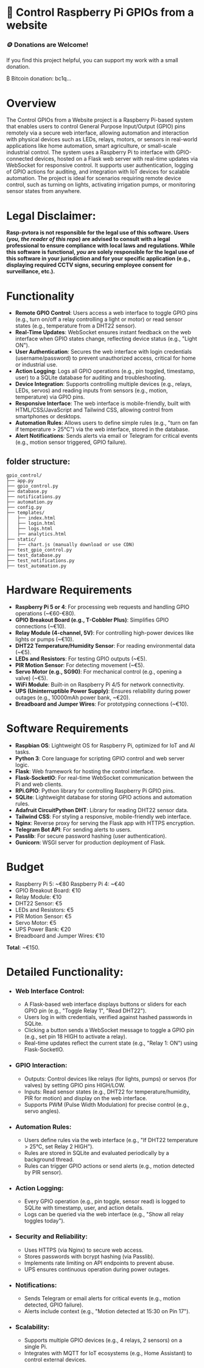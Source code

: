 <!-- <img width="415" height="454" alt="image" src="https://github.com/user-attachments/assets/fd324ffc-f77a-49ae-90d8-ec3643dc97c5" /> -->
# 📜 Control Raspberry Pi GPIOs from a website

### 🪙 Donations are Welcome!
If you find this project helpful, you can support my work with a small donation. 

₿ Bitcoin donation: bc1q...


# Overview
The Control GPIOs from a Website project is a Raspberry Pi-based system that enables users to control General Purpose Input/Output (GPIO) pins remotely via a secure web interface, allowing automation and interaction with physical devices such as LEDs, relays, motors, or sensors in real-world applications like home automation, smart agriculture, or small-scale industrial control.
The system uses a Raspberry Pi to interface with GPIO-connected devices, hosted on a Flask web server with real-time updates via WebSocket for responsive control. It supports user authentication, logging of GPIO actions for auditing, and integration with IoT devices for scalable automation. The project is ideal for scenarios requiring remote device control, such as turning on lights, activating irrigation pumps, or monitoring sensor states from anywhere.

# Legal Disclaimer:
**Rasp-pvtora is not responsible for the legal use of this software. Users (*you, the reader of this repo*) are advised to consult with a legal professional to ensure compliance with local laws and regulations. While this software is functional, *you* are solely responsible for the legal use of this software in your jurisdiction and for your specific application (e.g., displaying required CCTV signs, securing employee consent for surveillance, etc.).**

# Functionality
- **Remote GPIO Control**: Users access a web interface to toggle GPIO pins (e.g., turn on/off a relay controlling a light or motor) or read sensor states (e.g., temperature from a DHT22 sensor).
- **Real-Time Updates**: WebSocket ensures instant feedback on the web interface when GPIO states change, reflecting device status (e.g., "Light ON").
- **User Authentication**: Secures the web interface with login credentials (username/password) to prevent unauthorized access, critical for home or industrial use.
- **Action Logging**: Logs all GPIO operations (e.g., pin toggled, timestamp, user) to a SQLite database for auditing and troubleshooting.
- **Device Integration**: Supports controlling multiple devices (e.g., relays, LEDs, servos) and reading inputs from sensors (e.g., motion, temperature) via GPIO pins.
- **Responsive Interface**: The web interface is mobile-friendly, built with HTML/CSS/JavaScript and Tailwind CSS, allowing control from smartphones or desktops.
- **Automation Rules**: Allows users to define simple rules (e.g., "turn on fan if temperature > 25°C") via the web interface, stored in the database.
- **Alert Notifications**: Sends alerts via email or Telegram for critical events (e.g., motion sensor triggered, GPIO failure).

## folder structure:
    gpio_control/
    ├── app.py
    ├── gpio_control.py
    ├── database.py
    ├── notifications.py
    ├── automation.py
    ├── config.py
    ├── templates/
    │   ├── index.html
    │   ├── login.html
    │   ├── logs.html
    │   ├── analytics.html
    ├── static/
    │   ├── chart.js (manually download or use CDN)
    ├── test_gpio_control.py
    ├── test_database.py
    ├── test_notifications.py
    ├── test_automation.py

<!--
How to run:
1. Setup: Clone folder, **pip install -r requirements.txt**, create config.py with tokens.
2. Test each modules individually: e.g., **python detection.py** or **py detection.py**.
3. Run main core: **python main.py** (starts camera loop, logging, alerts).
4. Run web: **python web_app.py** (dashboard at http://localhost:5000; add owners/watchlist).

## Setup instructions:
1. **Install Raspberry Pi OS:**
    - Enable camera: **sudo raspi-config > Interface > Camera > Enable**.
    - Update: **sudo apt update && sudo apt upgrade**.
    - Install system deps: **sudo apt install python3-pip libatlas-base-dev libopenjp2-7 libtiff5 tesseract-ocr libcamera-apps**.
    - Create virtual env: **python3 -m venv venv; source venv/bin/activate**.
    - Install required libraries: **pip install -r requirements.txt**.
2. **YOLOv8 Setup:** Run **from ultralytics import YOLO; model = YOLO('yolov8n.pt')** to auto-download pre-trained model. For plates/vehicles: Use COCO pre-trained (has 'car', 'truck'); fine-tune later with a dataset like https://universe.roboflow.com/browse/license-plates (download manually, train via Ultralytics docs).
3. **Database:** SQLite file auto-created as 'access.db'.
4. **Modify config.py:** is necessary to insert your Token and information  (as **Telegram BOT Token**, the **Gmail app password Token** and the **Encryption Key** generated with Fernet.generate_key() function)
5. **Test and tune the system.** Start indoor and with a stable light (in a close enviroment like an underground gate/parking or in office using a Video/Photos).
6. **GDPR Notes: Users are advised to consult with a legal professional to ensure compliance with local laws and regulations. While this software is functional, you are solely responsible for the legal use of this software in your jurisdiction and for your specific application (e.g., displaying required CCTV signs, securing employee consent for surveillance, etc.).**
-->


# Hardware Requirements
- **Raspberry Pi 5 or 4**: For processing web requests and handling GPIO operations (~€60-€80).
- **GPIO Breakout Board (e.g., T-Cobbler Plus)**: Simplifies GPIO connections (~€10).
- **Relay Module (4-channel, 5V)**: For controlling high-power devices like lights or pumps (~€10).
- **DHT22 Temperature/Humidity Sensor**: For reading environmental data (~€5).
- **LEDs and Resistors**: For testing GPIO outputs (~€5).
- **PIR Motion Sensor**: For detecting movement (~€5).
- **Servo Motor (e.g., SG90)**: For mechanical control (e.g., opening a valve) (~€5).
- **WiFi Module**: Built-in on Raspberry Pi 4/5 for network connectivity.
- **UPS (Uninterruptible Power Supply)**: Ensures reliability during power outages (e.g., 10000mAh power bank, ~€20).
- **Breadboard and Jumper Wires**: For prototyping connections (~€10).

# Software Requirements
- **Raspbian OS**: Lightweight OS for Raspberry Pi, optimized for IoT and AI tasks.
- **Python 3**: Core language for scripting GPIO control and web server logic.
- **Flask**: Web framework for hosting the control interface.
- **Flask-SocketIO**: For real-time WebSocket communication between the Pi and web clients.
- **RPi.GPIO**: Python library for controlling Raspberry Pi GPIO pins.
- **SQLite**: Lightweight database for storing GPIO actions and automation rules.
- **Adafruit CircuitPython DHT**: Library for reading DHT22 sensor data.
- **Tailwind CSS**: For styling a responsive, mobile-friendly web interface.
- **Nginx**: Reverse proxy for serving the Flask app with HTTPS encryption.
- **Telegram Bot API**: For sending alerts to users.
- **Passlib**: For secure password hashing (user authentication).
- **Gunicorn**: WSGI server for production deployment of Flask.

# Budget
- Raspberry Pi 5: ~€80
  Raspberry Pi 4: ~€40
- GPIO Breakout Board: €10
- Relay Module: €10
- DHT22 Sensor: €5
- LEDs and Resistors: €5
- PIR Motion Sensor: €5
- Servo Motor: €5
- UPS Power Bank: €20
- Breadboard and Jumper Wires: €10
 
**Total**: ~€150.

# Detailed Functionality:
- ### Web Interface Control:
    - A Flask-based web interface displays buttons or sliders for each GPIO pin (e.g., "Toggle Relay 1", "Read DHT22").
    - Users log in with credentials, verified against hashed passwords in SQLite.
    - Clicking a button sends a WebSocket message to toggle a GPIO pin (e.g., set pin 18 HIGH to activate a relay).
    - Real-time updates reflect the current state (e.g., "Relay 1: ON") using Flask-SocketIO.

- ### GPIO Interaction:
    - Outputs: Control devices like relays (for lights, pumps) or servos (for valves) by setting GPIO pins HIGH/LOW.
    - Inputs: Read sensor states (e.g., DHT22 for temperature/humidity, PIR for motion) and display on the web interface.
    - Supports PWM (Pulse Width Modulation) for precise control (e.g., servo angles).

- ### Automation Rules:
    - Users define rules via the web interface (e.g., "If DHT22 temperature > 25°C, set Relay 2 HIGH").
    - Rules are stored in SQLite and evaluated periodically by a background thread.
    - Rules can trigger GPIO actions or send alerts (e.g., motion detected by PIR sensor).

- ### Action Logging:
    - Every GPIO operation (e.g., pin toggle, sensor read) is logged to SQLite with timestamp, user, and action details.
    - Logs can be queried via the web interface (e.g., "Show all relay toggles today").

- ### Security and Reliability:
    - Uses HTTPS (via Nginx) to secure web access.
    - Stores passwords with bcrypt hashing (via Passlib).
    - Implements rate limiting on API endpoints to prevent abuse.
    - UPS ensures continuous operation during power outages.

- ### Notifications:
    - Sends Telegram or email alerts for critical events (e.g., motion detected, GPIO failure).
    - Alerts include context (e.g., "Motion detected at 15:30 on Pin 17").

- ### Scalability:
    - Supports multiple GPIO devices (e.g., 4 relays, 2 sensors) on a single Pi.
    - Integrates with MQTT for IoT ecosystems (e.g., Home Assistant) to control external devices.

<!--
# Function Description:
- Function: **Extract_PlateNumber(image)**
    - Purpose: Processes an image to extract the license plate number.
    - Input: image (numpy array from OpenCV, representing a frame from the Pi Camera or thermal camera).Output: plate_number string, e.g., "XYZ123") or None if no plate is detected.
    - Implementation:
        - Use YOLOv9 to detect the license plate region in the image.
        - Crop the region and pass it to Tesseract OCR for text extraction.
        - Apply regex to validate plate format (e.g., [A-Z0-9]{5,8}, suitable for alphanumeric plates.).
        - Return the extracted plate number or "None" if invalid (in this case allert for manual approval).
    - Interaction: Called in the main video processing loop; output passed to Search_Existing_Plate.

- Function: **Search_Existing_Plate(plate_number)**
    - Purpose: Checks if a license plate exists in the database and retrieves associated data.
    - Input: plate_number (string, e.g., "XYZ123").
    - Output: vehicle_data (dictionary with ID, type, color, owner details) or None if not found.
    - Implementation:
        - Query PostgreSQL table vehicles with SELECT * FROM vehicles WHERE plate_number = ?.
        - If no match, call Add_New_Plate(plate_number).
        - Return vehicle data or None.
    - Interaction: Called after Extract_PlateNumber; triggers Check_Watchlist if plate exists.

- Function: **Add_New_Plate(plate_number)**
    - Purpose: Adds a new license plate to the database with initial details.
    - Input: plate_number (string, e.g., "XYZ123").
    - Output: vehicle_id (integer, unique ID of the new entry).
    - Implementation:
        - Insert into vehicles table: INSERT INTO vehicles (plate_number, first_seen) VALUES (?, NOW()).
        - Log initial timestamp and return the generated ID.
    - Interaction: Called by Search_Existing_Plate when a plate is not found; triggers logging to entries table.

- Function: **Check_Watchlist(plate_number)**
    - Purpose: Checks if a plate is on the watchlist and triggers alerts if matched.
    - Input: plate_number (string, e.g., "XYZ123").
    - Output: is_flagged (boolean, True if on watchlist).
    - Implementation:
        - Query watchlist table: SELECT * FROM watchlist WHERE plate_number = ?.
        - If match found, call Send_Alert(plate_number, timestamp, location).
        - Return True if flagged, False otherwise.
    - Interaction: Called after Search_Existing_Plate; integrates with Telegram API.

- Function: **Send_Alert(plate_number, timestamp, location)**
    - Purpose: Sends a notification for flagged plates or suspicious activity.
    - Input: plate_number (string), timestamp (datetime), location (string, e.g., "Main Gate").
    - Output: None.
    - Implementation:
        - Format message: "Flagged plate {plate_number} detected at {location} on {timestamp}".
        - Send via Telegram Bot API and/or SMTP for email.
        - Log alert to alerts table: INSERT INTO alerts (plate_number, timestamp, location).
    - Interaction: Called by Check_Watchlist or anomaly detection routines.

- Function: **Log_Vehicle_Entry(plate_number, car_type, color, timestamp)**
    - Purpose: Logs a vehicle entry with details to the database.
    - Input: plate_number (string), car_type (string, e.g., "Sedan"), color (string, e.g., "Red"), timestamp (datetime).
    - Output: None.
    - Implementation:
        - Insert into entries table: INSERT INTO entries (vehicle_id, car_type, color, entry_time) VALUES ((SELECT id FROM vehicles WHERE plate_number = ?), ?, ?, ?).
        - Update vehicle’s last_seen timestamp in vehicles table.
    - Interaction: Called after Extract_PlateNumber and Search_Existing_Plate.

- Function: **Generate_Heatmap(start_date, end_date)**
    - Purpose: Creates a heatmap of vehicle activity for a given time range.
    - Input: start_date (datetime), end_date (datetime).
    - Output: heatmap_data (dictionary with hourly entry counts).
    - Implementation:
        - Query entries table: SELECT DATE_TRUNC('hour', entry_time), COUNT(*) FROM entries WHERE entry_time BETWEEN ? AND ? GROUP BY DATE_TRUNC('hour', entry_time).
        - Format data for visualization (e.g., JSON for Flask dashboard).
    - Interaction: Called by the web dashboard for analytics display.

- Function: **Process_Thermal_Image(image)**
    - Purpose: Processes thermal camera images to detect vehicles in low-light conditions.
    - Input: image (numpy array from thermal camera).
    - Output: vehicle_detected (boolean, True if vehicle present).
    - Implementation:
        - Use OpenCV to detect heat signatures matching vehicle shapes.
        - Pass detected regions to Extract_PlateNumber if visible.
        - Return True if vehicle detected, False otherwise.
    - Interaction: Called in low-light conditions; supplements Extract_PlateNumber.


# Software Workflow
- The Pi Camera detects and captures a vehicle entering the gate.
- **Extract_PlateNumber(image)** processes the frame, returning "XYZ123".
- **Search_Existing_Plate("XYZ123")** checks the database; if not found, **Add_New_Plate("XYZ123")** creates a new entry.
- **Log_Vehicle_Entry("XYZ123", "Sedan", "Red", NOW())** logs the entry with details from YOLOv9.
- **Check_Watchlist("XYZ123")** verifies if the plate is flagged; if so, **Send_Alert("XYZ123", NOW(), "Main Gate")** notifies operators.
- In low-light, **Process_Thermal_Image(image)** detects vehicles, feeding back to the main loop.
- The web dashboard periodically calls **Generate_Heatmap(today, today+1)** to display activity trends.

### Tips:
- Train YOLOv9 on a dataset of local vehicle types and license plate formats to improve accuracy.
- Use a high-capacity SD card (e.g., 64GB) for local data caching during network outages.
- Regularly update Tesseract OCR models to handle new plate designs.

### Extra Features & Upgrades:
- **Biometric Integration**: Add fingerprint scanners for driver verification, enhancing security.
- **LoRaWAN Support**: Use LoRaWAN for long-range communication in rural areas, reducing reliance on WiFi.
- **Smart Lock Integration**: Control gates with MQTT-enabled smart locks for automated access.
- **Live Heatmaps**: Display real-time vehicle activity on a map-based dashboard for quick insights.
- **Voice Alerts**: Use a speaker to announce alerts locally (e.g., "Unknown vehicle detected", "Suspicious vehicle", ...).
- **Police API Integration**: Sync with law enforcement databases for real-time suspect tracking (subject to legal approval).
-->

<!--
Repository Links:

https://github.com/ageitgey/face_recognition (base for vehicle and plate recognition)
https://github.com/ultralytics/yolov9 (advanced AI for detection)
https://github.com/tesseract-ocr/tesseract (OCR for plate text extraction)
https://github.com/jackpal/Torch (thermal imaging support)
https://github.com/pgjdbc/pgjdbc (PostgreSQL driver for Python)
-->
